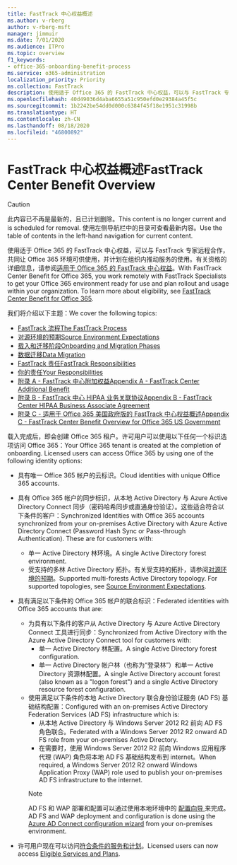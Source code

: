 ```yaml
---
title: FastTrack 中心权益概述
ms.author: v-rberg
author: v-rberg-msft
manager: jimmuir
ms.date: 7/01/2020
ms.audience: ITPro
ms.topic: overview
f1_keywords:
- office-365-onboarding-benefit-process
ms.service: o365-administration
localization_priority: Priority
ms.collection: FastTrack
description: 使用适于 Office 365 的 FastTrack 中心权益，可以与 FastTrack 专家远程合作，共同让 Office 365 环境可供使用，并计划在组织内推动服务的使用。有关资格的详细信息，请参阅适用于 Office 365 的 FastTrack 中心权益。
ms.openlocfilehash: 40d49036d4aba6655a51c950efd0e29384a45f5c
ms.sourcegitcommit: 1b2242be54dd0d000c6384f45f18e1951c31998b
ms.translationtype: HT
ms.contentlocale: zh-CN
ms.lasthandoff: 08/18/2020
ms.locfileid: "46800892"
---
```

# <a name="fasttrack-center-benefit-overview"></a><span data-ttu-id="b4d28-104">FastTrack 中心权益概述</span><span class="sxs-lookup"><span data-stu-id="b4d28-104">FastTrack Center Benefit Overview</span></span>

> [!CAUTION]
> <span data-ttu-id="b4d28-105">此内容已不再是最新的，且已计划删除。</span><span class="sxs-lookup"><span data-stu-id="b4d28-105">This content is no longer current and is scheduled for removal.</span></span> <span data-ttu-id="b4d28-106">使用左侧导航栏中的目录可查看最新内容。</span><span class="sxs-lookup"><span data-stu-id="b4d28-106">Use the table of contents in the left-hand navigation for current content.</span></span>

<span data-ttu-id="b4d28-p103">使用适于 Office 365 的 FastTrack 中心权益，可以与 FastTrack 专家远程合作，共同让 Office 365 环境可供使用，并计划在组织内推动服务的使用。有关资格的详细信息，请参阅[适用于 Office 365 的 FastTrack 中心权益](O365-fasttrack-benefit-for-office-365.md)。</span><span class="sxs-lookup"><span data-stu-id="b4d28-p103">With FastTrack Center Benefit for Office 365, you work remotely with FastTrack Specialists to get your Office 365 environment ready for use and plan rollout and usage within your organization. To learn more about eligibility, see [FastTrack Center Benefit for Office 365](O365-fasttrack-benefit-for-office-365.md).</span></span>
  
<span data-ttu-id="b4d28-109">我们将介绍以下主题：</span><span class="sxs-lookup"><span data-stu-id="b4d28-109">We cover the following topics:</span></span>
- [<span data-ttu-id="b4d28-110">FastTrack 流程</span><span class="sxs-lookup"><span data-stu-id="b4d28-110">The FastTrack Process</span></span>](O365-fasttrack-process.md) 
- [<span data-ttu-id="b4d28-111">对源环境的预期</span><span class="sxs-lookup"><span data-stu-id="b4d28-111">Source Environment Expectations</span></span>](O365-source-environment-expectations.md)
- [<span data-ttu-id="b4d28-112">载入和迁移阶段</span><span class="sxs-lookup"><span data-stu-id="b4d28-112">Onboarding and Migration Phases</span></span>](O365-onboarding-and-migration.md)
- [<span data-ttu-id="b4d28-113">数据迁移</span><span class="sxs-lookup"><span data-stu-id="b4d28-113">Data Migration</span></span>](O365-data-migration.md)
- [<span data-ttu-id="b4d28-114">FastTrack 责任</span><span class="sxs-lookup"><span data-stu-id="b4d28-114">FastTrack Responsibilities</span></span>](O365-fasttrack-responsibilities.md)
- [<span data-ttu-id="b4d28-115">你的责任</span><span class="sxs-lookup"><span data-stu-id="b4d28-115">Your Responsibilities</span></span>](O365-your-responsibilities.md) 
- [<span data-ttu-id="b4d28-116">附录 A - FastTrack 中心附加权益</span><span class="sxs-lookup"><span data-stu-id="b4d28-116">Appendix A - FastTrack Center Additional Benefit</span></span>](O365-fasttrack-additional-benefits.md)
- [<span data-ttu-id="b4d28-117">附录 B - FastTrack 中心 HIPAA 业务关联协议</span><span class="sxs-lookup"><span data-stu-id="b4d28-117">Appendix B - FastTrack Center HIPAA Business Associate Agreement</span></span>](O365-hipaa-business-associate-agreement.md)
- [<span data-ttu-id="b4d28-118">附录 C - 适用于 Office 365 美国政府版的 FastTrack 中心权益概述</span><span class="sxs-lookup"><span data-stu-id="b4d28-118">Appendix C - FastTrack Center Benefit Overview for Office 365 US Government</span></span>](US-Gov-appendix-overview.md)
    
<span data-ttu-id="b4d28-p104">载入完成后，即会创建 Office 365 租户。许可用户可以使用以下任何一个标识选项访问 Office 365：</span><span class="sxs-lookup"><span data-stu-id="b4d28-p104">Your Office 365 tenant is created at the completion of onboarding. Licensed users can access Office 365 by using one of the following identity options:</span></span>
- <span data-ttu-id="b4d28-121">具有唯一 Office 365 帐户的云标识。</span><span class="sxs-lookup"><span data-stu-id="b4d28-121">Cloud identities with unique Office 365 accounts.</span></span>
- <span data-ttu-id="b4d28-p105">具有 Office 365 帐户的同步标识，从本地 Active Directory 与 Azure Active Directory Connect 同步（密码哈希同步或直通身份验证）。这些适合符合以下条件的客户：</span><span class="sxs-lookup"><span data-stu-id="b4d28-p105">Synchronized Identities with Office 365 accounts synchronized from your on-premises Active Directory with Azure Active Directory Connect (Password Hash Sync or Pass-through Authentication). These are for customers with:</span></span>
  - <span data-ttu-id="b4d28-124">单一 Active Directory 林环境。</span><span class="sxs-lookup"><span data-stu-id="b4d28-124">A single Active Directory forest environment.</span></span>
  - <span data-ttu-id="b4d28-p106">受支持的多林 Active Directory 拓扑。有关受支持的拓扑，请参阅[对源环境的预期](O365-source-environment-expectations.md)。</span><span class="sxs-lookup"><span data-stu-id="b4d28-p106">Supported multi-forests Active Directory topology. For supported topologies, see [Source Environment Expectations](O365-source-environment-expectations.md).</span></span>
- <span data-ttu-id="b4d28-127">具有满足以下条件的 Office 365 帐户的联合标识：</span><span class="sxs-lookup"><span data-stu-id="b4d28-127">Federated identities with Office 365 accounts that are:</span></span>
  - <span data-ttu-id="b4d28-128">为具有以下条件的客户从 Active Directory 与 Azure Active Directory Connect 工具进行同步：</span><span class="sxs-lookup"><span data-stu-id="b4d28-128">Synchronized from Active Directory with the Azure Active Directory Connect tool for customers with:</span></span>
      - <span data-ttu-id="b4d28-129">单一 Active Directory 林配置。</span><span class="sxs-lookup"><span data-stu-id="b4d28-129">A single Active Directory forest configuration.</span></span>
      - <span data-ttu-id="b4d28-130">单一 Active Directory 帐户林（也称为“登录林”）和单一 Active Directory 资源林配置。</span><span class="sxs-lookup"><span data-stu-id="b4d28-130">A single Active Directory account forest (also known as a "logon forest") and a single Active Directory resource forest configuration.</span></span>
  - <span data-ttu-id="b4d28-131">使用满足以下条件的本地 Active Directory 联合身份验证服务 (AD FS) 基础结构配置：</span><span class="sxs-lookup"><span data-stu-id="b4d28-131">Configured with an on-premises Active Directory Federation Services (AD FS) infrastructure which is:</span></span>
      - <span data-ttu-id="b4d28-132">从本地 Active Directory 与 Windows Server 2012 R2 前向 AD FS 角色联合。</span><span class="sxs-lookup"><span data-stu-id="b4d28-132">Federated with a Windows Server 2012 R2 onward AD FS role from your on-premises Active Directory.</span></span>
      - <span data-ttu-id="b4d28-133">在需要时，使用 Windows Server 2012 R2 前向 Windows 应用程序代理 (WAP) 角色将本地 AD FS 基础结构发布到 internet。</span><span class="sxs-lookup"><span data-stu-id="b4d28-133">When required, a Windows Server 2012 R2 onward Windows Application Proxy (WAP) role used to publish your on-premises AD FS infrastructure to the internet.</span></span>
    > [!NOTE]
    > <span data-ttu-id="b4d28-134">AD FS 和 WAP 部署和配置可以通过使用本地环境中的 [ 配置向导 ](https://go.microsoft.com/fwlink/?linkid=844794)来完成。</span><span class="sxs-lookup"><span data-stu-id="b4d28-134">AD FS and WAP deployment and configuration is done using the [Azure AD Connect configuration wizard](https://go.microsoft.com/fwlink/?linkid=844794) from your on-premises environment.</span></span> 
  
- <span data-ttu-id="b4d28-135">许可用户现在可以访问[符合条件的服务和计划](M365-eligible-services-and-plans.md)。</span><span class="sxs-lookup"><span data-stu-id="b4d28-135">Licensed users can now access [Eligible Services and Plans](M365-eligible-services-and-plans.md).</span></span>

